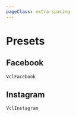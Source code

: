 ```yaml
---
pageClass: extra-spacing
---
```


# Presets

## Facebook

`VclFacebook`

<Showcase type="VclFacebook" />

## Instagram

`VclInstagram`

<Showcase type="VclInstagram" />

<!--
## Code

`VclCode`

<Showcase type="VclCode" />

## List

`VclList`

<Showcase type="VclList" />

## Bullet List

`VclBulletList`

| Custom Prop | Type   | Default | Description      |
|:-----------:|:------:|:-------:|:----------------:|
| rows        | Number | 5       | The list rows    |


<Showcase type="VclBulletList" />

## Twitch

`VclTwitch`

<Showcase type="VclTwitch" />

## Table

`VclTable`

| Custom Prop | Type    | Default | Description       |
|:-----------:|:-------:|:-------:|:-----------------:|
| rows        | Number  | 5       | Number of rows    |
| columns     | Number  | 4       | Number of columns |

<Showcase type="VclTable" /> -->
